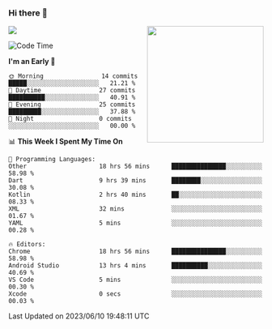 ### Hi there 👋

![](https://metrics.lecoq.io/itaowu?template=classic&config.timezone=Asia%2FShanghai)
<img align='right' src="https://media.giphy.com/media/M9gbBd9nbDrOTu1Mqx/giphy.gif" width="230">

<!--START_SECTION:waka-->
![Code Time](http://img.shields.io/badge/Code%20Time-60%20hrs%2041%20mins-blue)

**I'm an Early 🐤** 

```text
🌞 Morning                14 commits          █████░░░░░░░░░░░░░░░░░░░░   21.21 % 
🌆 Daytime                27 commits          ██████████░░░░░░░░░░░░░░░   40.91 % 
🌃 Evening                25 commits          █████████░░░░░░░░░░░░░░░░   37.88 % 
🌙 Night                  0 commits           ░░░░░░░░░░░░░░░░░░░░░░░░░   00.00 % 
```


📊 **This Week I Spent My Time On** 

```text
💬 Programming Languages: 
Other                    18 hrs 56 mins      ███████████████░░░░░░░░░░   58.98 % 
Dart                     9 hrs 39 mins       ████████░░░░░░░░░░░░░░░░░   30.08 % 
Kotlin                   2 hrs 40 mins       ██░░░░░░░░░░░░░░░░░░░░░░░   08.33 % 
XML                      32 mins             ░░░░░░░░░░░░░░░░░░░░░░░░░   01.67 % 
YAML                     5 mins              ░░░░░░░░░░░░░░░░░░░░░░░░░   00.28 % 

🔥 Editors: 
Chrome                   18 hrs 56 mins      ███████████████░░░░░░░░░░   58.98 % 
Android Studio           13 hrs 4 mins       ██████████░░░░░░░░░░░░░░░   40.69 % 
VS Code                  5 mins              ░░░░░░░░░░░░░░░░░░░░░░░░░   00.30 % 
Xcode                    0 secs              ░░░░░░░░░░░░░░░░░░░░░░░░░   00.03 % 
```


 Last Updated on 2023/06/10 19:48:11 UTC
<!--END_SECTION:waka-->

<!--
**itaowu/itaowu** is a ✨ _special_ ✨ repository because its `README.md` (this file) appears on your GitHub profile.

Here are some ideas to get you started:

- 🔭 I’m currently working on ...
- 🌱 I’m currently learning ...
- 👯 I’m looking to collaborate on ...
- 🤔 I’m looking for help with ...
- 💬 Ask me about ...
- 📫 How to reach me: ...
- 😄 Pronouns: ...
- ⚡ Fun fact: ...
-->
